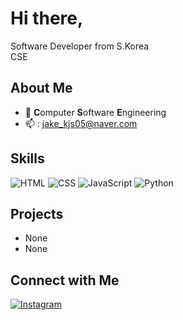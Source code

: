 # Hi there,

Software Developer from S.Korea<br>
CSE

## About Me

- 🌱 **C**omputer <b>S</b>oftware <b>E</b>ngineering
- 📫 : jake_kjs05@naver.com



## Skills
![HTML](https://img.shields.io/badge/HTML5-E34F26?style=for-the-badge&logo=html5&logoColor=white)
![CSS](https://img.shields.io/badge/CSS3-1572B6?style=for-the-badge&logo=css3&logoColor=white)
![JavaScript](https://img.shields.io/badge/JavaScript-F7DF1E?style=for-the-badge&logo=javascript&logoColor=black)
![Python](https://img.shields.io/badge/Python-3776AB?style=for-the-badge&logo=python&logoColor=white)


## Projects
- None
- None

## Connect with Me
[![Instagram](https://img.shields.io/badge/Instagram-0A66C2?style=for-the-badge&logo=linkedin&logoColor=orange)](https://www.instagram.com/j_.kjs05?igsh=cXZwYWo4YnNqbzF4)
